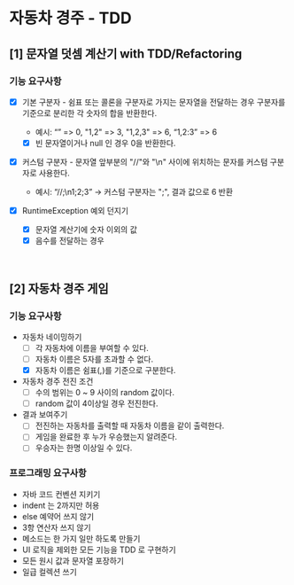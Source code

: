 # 자동차 경주 - TDD

## [1] 문자열 덧셈 계산기 with TDD/Refactoring
### 기능 요구사항
- [x] 기본 구분자 - 쉼표 또는 콜론을 구분자로 가지는 문자열을 전달하는 경우 구분자를 기준으로 분리한 각 숫자의 합을 반환한다.
    - 예시: “” => 0, "1,2" => 3, "1,2,3" => 6, “1,2:3” => 6
    - [x] 빈 문자열이거나 null 인 경우 0을 반환한다.
  
- [x] 커스텀 구분자 - 문자열 앞부분의 "//"와 "\n" 사이에 위치하는 문자를 커스텀 구분자로 사용한다.
    - 예시: “//;\n1;2;3” -> 커스텀 구분자는 ";", 결과 값으로 6 반환
  
- [x] RuntimeException 예외 던지기
  - [x] 문자열 계산기에 숫자 이외의 값
  - [x] 음수를 전달하는 경우 
<br>
    
## [2] 자동차 경주 게임
### 기능 요구사항
- 자동차 네이밍하기
  - [ ] 각 자동차에 이름을 부여할 수 있다.
  - [ ] 자동차 이름은 5자를 초과할 수 없다.
  - [x] 자동차 이름은 쉼표(,)를 기준으로 구분한다.

- 자동차 경주 전진 조건
  - [ ] 수의 범위는 0 ~ 9 사이의 random 값이다.
  - [ ] random 값이 4이상일 경우 전진한다.
  
- 결과 보여주기
  - [ ] 전진하는 자동차를 출력할 때 자동차 이름을 같이 출력한다.
  - [ ] 게임을 완료한 후 누가 우승했는지 알려준다.
  - [ ] 우승자는 한명 이상일 수 있다.
  
### 프로그래밍 요구사항
- 자바 코드 컨벤션 지키기
- indent 는 2까지만 허용
- else 예약어 쓰지 않기
- 3항 연산자 쓰지 않기
- 메소드는 한 가지 일만 하도록 만들기
- UI 로직을 제외한 모든 기능을 TDD 로 구현하기
- 모든 원시 값과 문자열 포장하기
- 일급 컬렉션 쓰기
